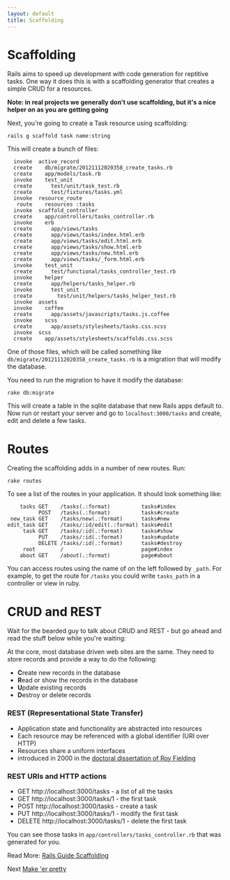 ```yaml
---
layout: default
title: Scaffolding
---
```

# Scaffolding

Rails aims to speed up development with code generation for reptitive tasks. One way it does this is with a scaffolding generator that creates a simple CRUD for a resources. 

**Note: in real projects we generally don't use scaffolding, but it's a nice helper on as you are getting going**

Next, you're going to create a Task resource using scaffolding:

    rails g scaffold task name:string

This will create a bunch of files: 

      invoke  active_record
      create    db/migrate/20121112020358_create_tasks.rb
      create    app/models/task.rb
      invoke    test_unit
      create      test/unit/task_test.rb
      create      test/fixtures/tasks.yml
      invoke  resource_route
       route    resources :tasks
      invoke  scaffold_controller
      create    app/controllers/tasks_controller.rb
      invoke    erb
      create      app/views/tasks
      create      app/views/tasks/index.html.erb
      create      app/views/tasks/edit.html.erb
      create      app/views/tasks/show.html.erb
      create      app/views/tasks/new.html.erb
      create      app/views/tasks/_form.html.erb
      invoke    test_unit
      create      test/functional/tasks_controller_test.rb
      invoke    helper
      create      app/helpers/tasks_helper.rb
      invoke      test_unit
      create        test/unit/helpers/tasks_helper_test.rb
      invoke  assets
      invoke    coffee
      create      app/assets/javascripts/tasks.js.coffee
      invoke    scss
      create      app/assets/stylesheets/tasks.css.scss
      invoke  scss
      create    app/assets/stylesheets/scaffolds.css.scss

One of those files, which will be called something like `db/migrate/20121112020358_create_tasks.rb` is a migration that will modify the database. 

You need to run the migration to have it modify the database:

    rake db:migrate

This will create a table in the sqlite database that new Rails apps default to. Now run or restart your server and go to `localhost:3000/tasks` and create, edit and delete a few tasks.

# Routes

Creating the scaffolding adds in a number of new routes. Run:

    rake routes

To see a list of the routes in your application. It should look something like: 

        tasks GET    /tasks(.:format)          tasks#index
              POST   /tasks(.:format)          tasks#create
     new_task GET    /tasks/new(.:format)      tasks#new
    edit_task GET    /tasks/:id/edit(.:format) tasks#edit
         task GET    /tasks/:id(.:format)      tasks#show
              PUT    /tasks/:id(.:format)      tasks#update
              DELETE /tasks/:id(.:format)      tasks#destroy
         root        /                         page#index
        about GET    /about(.:format)          page#about

You can access routes using the name of on the left followed by `_path`. For example, to get the route for `/tasks` you could write `tasks_path` in a controller or view in ruby.

# CRUD and REST

Wait for the bearded guy to talk about CRUD and REST - but go ahead and read the stuff below while you're waiting:

At the core, most database driven web sites are the same. They need to store records and provide a way to do the following:

* **C**reate new records in the database
* **R**ead or show the records in the database
* **U**pdate existing records
* **D**estroy or delete records

### REST  (Representational State Transfer)
* Application state and functionality are abstracted into resources
* Each resource may be referenced with a global identifier (URI over HTTP)
* Resources share a uniform interfaces
* introduced in 2000 in the [doctoral dissertation of Roy Fielding](http://www.ics.uci.edu/~fielding/pubs/dissertation/rest_arch_style.htm)

### REST URIs and HTTP actions
* GET http://localhost:3000/tasks - a list of all the tasks
* GET http://localhost:3000/tasks/1 - the first task
* POST http://localhost:3000/tasks - create a task
* PUT http://localhost:3000/tasks/1 - modify the first task
* DELETE http://localhost:3000/tasks/1 - delete the first task

You can see those tasks in `app/controllers/tasks_controller.rb` that was generated for you.

Read More: [Rails Guide Scaffolding](http://guides.rubyonrails.org/getting_started.html#getting-up-and-running-quickly-with-scaffolding)

Next [Make 'er pretty](bootstrap.html)

